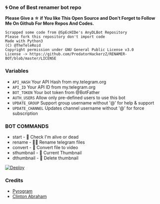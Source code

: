 ### 🌀 One of Best renamer bot repo

**Please Give a ☆ if You like This Open Source and Don't Forget to Follow Me On Github For More Repos And Codes.**

```
Scrapped some code from @SpEcHIDe's AnyDLBot Repository
Please fork this repository don't import code
Made with Python3
(C) @TheTeleRoid
Copyright permission under GNU General Public License v3.0
License -> https://github.com/PredatorHackerzZ/RENAMER-BOT/blob/master/LICENSE
```

### Variables

* `API_HASH` Your API Hash from my.telegram.org
* `API_ID` Your API ID from my.telegram.org 
* `BOT_TOKEN` Your bot token from @BotFather
* `AUTH_USERS` Allow only pre-defined users to use this bot
* `UPDATE_GROUP` Support group username without '@' for help & support
* `UPDATE_CHANNEL` Updates channel username without '@' for force subscription

### BOT COMMANDS

* start -  👻  Check I'm alive or dead
* rename -  ✍🏼 Rename telegram files
* convert -  🔄  Convert file to video
* sthumbnail -  🌌  Current Thumbnail
* dthumbnail -  🎇  Delete thumbnail


[![Deploy](https://www.herokucdn.com/deploy/button.svg)](https://www.heroku.com/deploy?template=https://github.com/Skbots/Renamer-Bo)

### Credits

* [Pyrogram](https://github.com/pyrogram/pyrogram)
* [Clinton Abraham](https://github.com/Clinton-Abraham)
